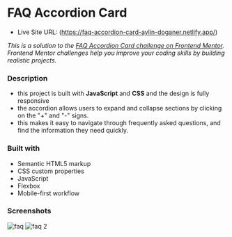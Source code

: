 # FAQ Accordion Card 

- Live Site URL: (https://faq-accordion-card-aylin-doganer.netlify.app/)

*This is a solution to the [FAQ Accordion Card challenge on Frontend Mentor](https://www.frontendmentor.io/challenges/faq-accordion-card-XlyjD0Oam). Frontend Mentor challenges help you improve your coding skills by building realistic projects.*

### Description

* this project is built with **JavaScript** and **CSS** and the design is fully responsive
* the accordion allows users to expand and collapse sections by clicking on the "+" and "-" signs. 
* this makes it easy to navigate through frequently asked questions, and find the information they need quickly.

### Built with

- Semantic HTML5 markup
- CSS custom properties
- JavaScript
- Flexbox
- Mobile-first workflow

### Screenshots

![faq](https://user-images.githubusercontent.com/102012491/214258663-fd5d25b9-15ae-44b7-8a37-af0700a78072.png)
![faq 2](https://user-images.githubusercontent.com/102012491/214258677-38ecdec7-a61a-4330-b08e-b674c69dd073.png)





